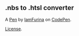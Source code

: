 .nbs to .htsl converter
-----------------------


A [Pen](https://codepen.io/IamFurina/pen/PwoqOWJ) by [IamFurina](https://codepen.io/IamFurina) on [CodePen](https://codepen.io).

[License](https://codepen.io/license/pen/PwoqOWJ).